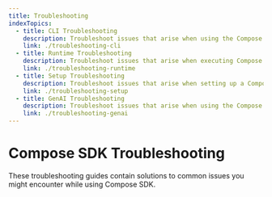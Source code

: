```yaml
---
title: Troubleshooting
indexTopics:
  - title: CLI Troubleshooting
    description: Troubleshoot issues that arise when using the Compose SDK CLI
    link: ./troubleshooting-cli
  - title: Runtime Troubleshooting
    description: Troubleshoot issues that arise when executing Compose SDK code
    link: ./troubleshooting-runtime
  - title: Setup Troubleshooting
    description: Troubleshoot issues that arise when setting up a Compose SDK project
    link: ./troubleshooting-setup
  - title: GenAI Troubleshooting
    description: Troubleshoot issues that arise when using the Compose SDK GenAI components
    link: ./troubleshooting-genai
---
```


# Compose SDK Troubleshooting

These troubleshooting guides contain solutions to common issues you might encounter while using Compose SDK.

<SectionIndex />
